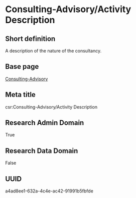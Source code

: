 # Consulting-Advisory/Activity Description
## Short definition
A description of the nature of the consultancy.
## Base page
[Consulting-Advisory](../../Objects/Consulting-Advisory.md)
## Meta title
csr:Consulting-Advisory/Activity Description
## Research Admin Domain
True
## Research Data Domain
False
## UUID
a4ad8ee1-632a-4c4e-ac42-91991b5fbfde

